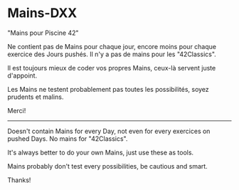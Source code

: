 # Mains-DXX
"Mains pour Piscine 42"


Ne contient pas de Mains pour chaque jour, encore moins pour chaque exercice des Jours pushés.
Il n'y a pas de mains pour les "42Classics".

Il est toujours mieux de coder vos propres Mains, ceux-là servent juste d'appoint.

Les Mains ne testent probablement pas toutes les possibilités, soyez prudents et malins.

Merci!

-----------------------------------------------------------------------------------------------------------------------------


Doesn't contain Mains for every Day, not even for every exercices on pushed Days.
No mains for "42Classics".

It's always better to do your own Mains, just use these as tools.

Mains probably don't test every possibilities, be cautious and smart.

Thanks!
